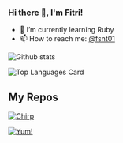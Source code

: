
### Hi there 👋, I'm Fitri!

- 🌱 I’m currently learning Ruby
- 📫 How to reach me: <a href="https://twitter.com/fitrisinta">@fsnt01</a> 

![Github stats](https://github-readme-stats.vercel.app/api?username=fitrisinta&theme=react&show_icons=true&count_private=true)

![Top Languages Card](https://github-readme-stats.vercel.app/api/top-langs/?username=fitrisinta&layout=compact)


## My Repos

[![Chirp](https://github-readme-stats.vercel.app/api/pin/?username=fitrisinta&repo=chirp&show_owner=true)](https://github.com/shinokada/vennfig)

[![Yum!](https://github-readme-stats.vercel.app/api/pin/?username=fitrisinta&repo=statsfig&show_owner=true)](https://github.com/shinokada/statsfig)
